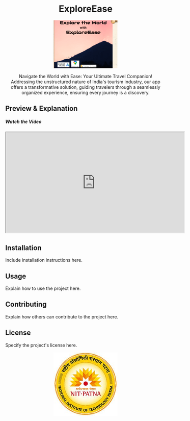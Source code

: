 <h1 align="center">ExploreEase</h1>

<p align="center">
  <img src="https://github.com/adityakunwar1511/PROreadme/blob/main/Screenshot%202024-04-07%20173144.png" alt="Logo" width="200" height="150">
</p>

<p align="center">
   Navigate the World with Ease: Your Ultimate Travel Companion! 
  <br>
  Addressing the unstructured nature of India's tourism industry, our app offers a transformative solution, guiding travelers through a seamlessly organized experience, ensuring every journey is a discovery.
</p>

## Preview & Explanation

<h5>Watch the Video</h5>
    <iframe src="https://www.youtube.com/watch?v=E6NO0rgFub4" width="560" height="315" allowfullscreen></iframe>

## Installation

Include installation instructions here.

## Usage

Explain how to use the project here.

## Contributing

Explain how others can contribute to the project here.

## License

Specify the project's license here.

<p align="center">
  <img src="https://github.com/adityakunwar1511/PROreadme/blob/main/nit%20logo.jpg" alt="Screenshot">
</p>

